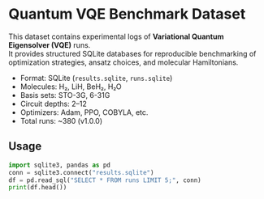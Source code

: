 # Quantum VQE Benchmark Dataset

This dataset contains experimental logs of **Variational Quantum Eigensolver (VQE)** runs.  
It provides structured SQLite databases for reproducible benchmarking of optimization strategies, ansatz choices, and molecular Hamiltonians.

- Format: SQLite (`results.sqlite`, `runs.sqlite`)
- Molecules: H₂, LiH, BeH₂, H₂O
- Basis sets: STO-3G, 6-31G
- Circuit depths: 2–12
- Optimizers: Adam, PPO, COBYLA, etc.
- Total runs: ~380 (v1.0.0)

## Usage
```python
import sqlite3, pandas as pd
conn = sqlite3.connect("results.sqlite")
df = pd.read_sql("SELECT * FROM runs LIMIT 5;", conn)
print(df.head())
